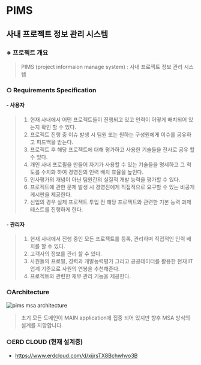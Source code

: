 # PIMS
## 사내 프로젝트 정보 관리 시스템

### ※ 프로젝트 개요
> PIMS  (project informaion manage system) 
> : 사내 프로젝트 정보 관리 시스템
  
### ○ Requirements Specification
#### - 사용자
> 1. 현재 사내에서 어떤 프로젝트들이 진행되고 있고 인력이 어떻게 배치되어 있는지 확인 할 수 있다.
> 2. 프로젝트 진행 중 이슈 발생 시 팀원 또는 원하는 구성원에게 이슈를 공유하고 피드백을 받는다.
> 3. 프로젝트 후 해당 프로젝트에 대해 평가하고 사용한 기술들을 전사로 공유 할 수 있다.
> 4. 개인 사내 프로필을 만들어 자기가 사용할 수 있는 기술들을 명세하고 그 척도를 수치화 하여 경영진의 인력 배치 효율을 높인다.
> 5. 인사평가의 개념이 아닌 팀원간의 실질적 개발 능력을 평가할 수 있다.
> 6. 프로젝트에 관한 문제 발생 시 경영진에게 직접적으로 요구할 수 있는 비공개 게시판을 제공한다.
> 7. 신입의 경우 실제 프로젝트 투입 전 해당 프로젝트와 관련한 기본 능력 과제 테스트를 진행하게 한다.  

#### - 관리자
> 1. 현재 사내에서 진행 중인 모든 프로젝트를 등록, 관리하며 직접적인 인력 배치를 할 수 있다.
> 2. 고객사의 정보를 관리 할 수 있다.
> 3. 사원들의 프로필, 경력과 개발능력평가 그리고 공공데이터를 활용한 현재 IT 업계 기준으로 사원의 연봉을 추천해준다. 
> 3. 프로젝트와 관련한 재무 관리 기능을 제공한다.

### ○Architecture 
![pims msa architecture](https://user-images.githubusercontent.com/63697029/158719736-e05d5470-fca7-4acc-9424-0333c4b07e83.jpg)
> 초기 모든 도메인이 MAIN application에 집중 되어 있지만 향후 MSA 방식의 설계를 지향합니다.


### ○ERD CLOUD (현재 설계중)
- https://www.erdcloud.com/d/xijrsTX8Bchwhvo3B

